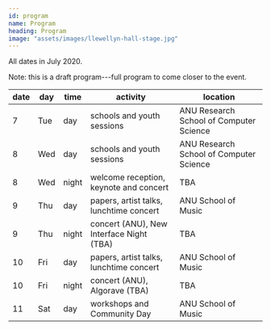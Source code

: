 ```yaml
---
id: program
name: Program
heading: Program
image: "assets/images/llewellyn-hall-stage.jpg"
---
```


All dates in July 2020.

Note: this is a draft program---full program to come closer to the event.

| date | day | time  | activity                                 | location                                |
|------|-----|-------|------------------------------------------|-----------------------------------------|
|    7 | Tue | day   | schools and youth sessions               | ANU Research School of Computer Science |
|    8 | Wed | day   | schools and youth sessions               | ANU Research School of Computer Science |
|    8 | Wed | night | welcome reception, keynote and concert   | TBA                                     |
|    9 | Thu | day   | papers, artist talks, lunchtime concert  | ANU School of Music                     |
|    9 | Thu | night | concert (ANU), New Interface Night (TBA) | TBA                                     |
|   10 | Fri | day   | papers, artist talks, lunchtime concert  | ANU School of Music                     |
|   10 | Fri | night | concert (ANU), Algorave (TBA)            | TBA                                     |
|   11 | Sat | day   | workshops and Community Day              | ANU School of Music                     |
